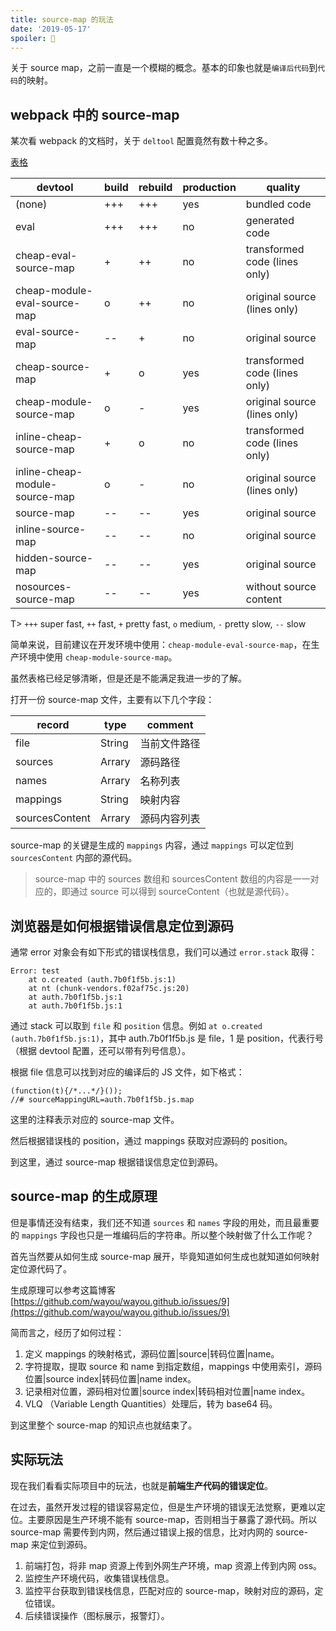 ```yaml
---
title: source-map 的玩法
date: '2019-05-17'
spoiler: 🧠
---
```


关于 source map，之前一直是一个模糊的概念。基本的印象也就是`编译后代码`到`代码`的映射。

## webpack 中的 source-map

某次看 webpack 的文档时，关于 `deltool` 配置竟然有数十种之多。

[表格](https://webpack.js.org/configuration/devtool/#root)

devtool                        | build | rebuild | production | quality
------------------------------ | ----- | ------- | ---------- | -----------------------------
(none)                         | +++   | +++     | yes        | bundled code
eval                           | +++   | +++     | no         | generated code
cheap-eval-source-map          | +     | ++      | no         | transformed code (lines only)
cheap-module-eval-source-map   | o     | ++      | no         | original source (lines only)
eval-source-map                | --    | +       | no         | original source
cheap-source-map               | +     | o       | yes        | transformed code (lines only)
cheap-module-source-map        | o     | -       | yes        | original source (lines only)
inline-cheap-source-map        | +     | o       | no         | transformed code (lines only)
inline-cheap-module-source-map | o     | -       | no         | original source (lines only)
source-map                     | --    | --      | yes        | original source
inline-source-map              | --    | --      | no         | original source
hidden-source-map              | --    | --      | yes        | original source
nosources-source-map           | --    | --      | yes        | without source content

T> `+++` super fast, `++` fast, `+` pretty fast, `o` medium, `-` pretty slow, `--` slow

简单来说，目前建议在开发环境中使用：`cheap-module-eval-source-map`，在生产环境中使用 `cheap-module-source-map`。

虽然表格已经足够清晰，但是还是不能满足我进一步的了解。

打开一份 source-map 文件，主要有以下几个字段：

record         | type   | comment
-------------- | ------ | ----------
file            | String | 当前文件路径
sources        | Arrary | 源码路径
names          | Arrary | 名称列表
mappings       | String | 映射内容
sourcesContent | Arrary | 源码内容列表

source-map 的关键是生成的 `mappings` 内容，通过 `mappings` 可以定位到 `sourcesContent` 内部的源代码。

> source-map 中的 sources 数组和 sourcesContent 数组的内容是一一对应的，即通过 source 可以得到 sourceContent（也就是源代码）。

## 浏览器是如何根据错误信息定位到源码

通常 error 对象会有如下形式的错误栈信息，我们可以通过 `error.stack` 取得：

```plain
Error: test
    at o.created (auth.7b0f1f5b.js:1)
    at nt (chunk-vendors.f02af75c.js:20)
    at auth.7b0f1f5b.js:1
    at auth.7b0f1f5b.js:1
```

通过 stack 可以取到 `file` 和 `position` 信息。例如 `at o.created (auth.7b0f1f5b.js:1)`，其中 auth.7b0f1f5b.js 是 file，1 是 position，代表行号（根据 devtool 配置，还可以带有列号信息）。

根据 file 信息可以找到对应的编译后的 JS 文件，如下格式：

```js{2}
(function(t){/*...*/}());
//# sourceMappingURL=auth.7b0f1f5b.js.map
```

这里的注释表示对应的 source-map 文件。

然后根据错误栈的 position，通过 mappings 获取对应源码的 position。

到这里，通过 source-map 根据错误信息定位到源码。

## source-map 的生成原理

但是事情还没有结束，我们还不知道 `sources` 和 `names` 字段的用处，而且最重要的 `mappings` 字段也只是一堆编码后的字符串。所以整个映射做了什么工作呢？

首先当然要从如何生成 source-map 展开，毕竟知道如何生成也就知道如何映射定位源代码了。

生成原理可以参考这篇博客 [https://github.com/wayou/wayou.github.io/issues/9](https://github.com/wayou/wayou.github.io/issues/9)

简而言之，经历了如何过程：

1. 定义 mappings 的映射格式，源码位置|source|转码位置|name。
1. 字符提取，提取 source 和 name 到指定数组，mappings 中使用索引，源码位置|source index|转码位置|name index。
1. 记录相对位置，源码相对位置|source index|转码相对位置|name index。
1. VLQ （Variable Length Quantities）处理后，转为 base64 码。

到这里整个 source-map 的知识点也就结束了。

## 实际玩法

现在我们看看实际项目中的玩法，也就是**前端生产代码的错误定位**。

在过去，虽然开发过程的错误容易定位，但是生产环境的错误无法觉察，更难以定位。主要原因是生产环境不能有 source-map，否则相当于暴露了源代码。所以 source-map 需要传到内网，然后通过错误上报的信息，比对内网的 source-map 来定位到源码。

1. 前端打包，将非 map 资源上传到外网生产环境，map 资源上传到内网 oss。
1. 监控生产环境代码，收集错误栈信息。
1. 监控平台获取到错误栈信息，匹配对应的 source-map，映射对应的源码，定位错误。
1. 后续错误操作（图标展示，报警灯）。
